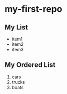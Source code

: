 <!--
comments syntax
-->

# my-first-repo

## My List
- item1
- item2
- item3

## My Ordered List
1. cars
2. trucks
3. boats
